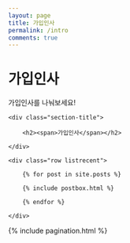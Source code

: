 ```yaml
---
layout: page
title: 가입인사
permalink: /intro
comments: true
---
```


<div class="mainheading">
    <h1 class="sitetitle">가입인사</h1>
    <p class="lead">
        가입인사를 나눠보세요!
    </p>
</div>

<section class="recent-posts">

    <div class="section-title">

        <h2><span>가입인사</span></h2>

    </div>

    <div class="row listrecent">

        {% for post in site.posts %}

        {% include postbox.html %}

        {% endfor %}

    </div>

</section>

<!-- Pagination
================================================== -->
<div class="bottompagination">
<div class="pointerup"><i class="fa fa-caret-up"></i></div>
<span class="navigation" role="navigation">
    {% include pagination.html %}
</span>
</div>